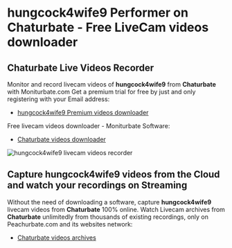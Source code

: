 # hungcock4wife9 Performer on Chaturbate - Free LiveCam videos downloader

## Chaturbate Live Videos Recorder

Monitor and record livecam videos of **hungcock4wife9** from **Chaturbate** with Moniturbate.com
Get a premium trial for free by just and only registering with your Email address:
* [hungcock4wife9 Premium videos downloader](https://moniturbate.com/request-demo-licence-key.html)

Free livecam videos downloader - Moniturbate Software:
* [Chaturbate videos downloader](https://moniturbate.com/moniturbate-download-software.html)

![hungcock4wife9 livecam videos recorder](https://peachurnet.com/templates/moniturbate-software.png)


## Capture hungcock4wife9 videos from the Cloud and watch your recordings on Streaming

Without the need of downloading a software, capture **hungcock4wife9** livecam videos from **Chaturbate** 100% online.
Watch Livecam archives from **Chaturbate** unlimitedly from thousands of existing recordings, only on Peachurbate.com and its websites network:
* [Chaturbate videos archives](https://peachurnet.com/)